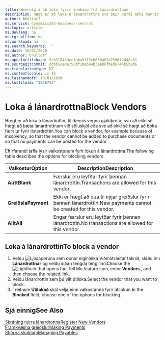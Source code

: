 ```yaml
---
title: Hvernig á að loka fyrir innkaup frá lánardrottnum
description: Hægt er að loka á lánardrottna svo þeir verði ekki teknir með í neinum færslum, eða einfaldlega loka fyrir nýjar greiðslur til þeirra.
author: bholtorf
ms.service: dynamics365-business-central
ms.topic: article
ms.devlang: na
ms.tgt_pltfrm: na
ms.workload: na
ms.search.keywords: ''
ms.date: 10/01/2020
ms.author: bholtorf
ms.openlocfilehash: 9cb31546dcefaba5f15cb630467d759812d48c81
ms.sourcegitcommit: ddbb5cede750df1baba4b3eab8fbed6744b5b9d6
ms.translationtype: HT
ms.contentlocale: is-IS
ms.lasthandoff: 10/01/2020
ms.locfileid: "3916752"
---
```

# <a name="block-vendors"></a><span data-ttu-id="8e019-103">Loka á lánardrottna</span><span class="sxs-lookup"><span data-stu-id="8e019-103">Block Vendors</span></span>
<span data-ttu-id="8e019-104">Hægt er að loka á lánardrottin, til dæmis vegna gjaldþrota, svo að ekki sé hægt að bæta lánardrottnum við söluskjöl eða svo að ekki sé hægt að bóka færslur fyrir lánardrottin.</span><span class="sxs-lookup"><span data-stu-id="8e019-104">You can block a vendor, for example because of insolvency, so that the vendor cannot be added to purchase documents or so that no payments can be posted for the vendor.</span></span>

<span data-ttu-id="8e019-105">Eftirfarandi tafla lýsir valkostunum fyrir lokun á lánardrottna.</span><span class="sxs-lookup"><span data-stu-id="8e019-105">The following table describes the options for blocking vendors.</span></span>  

|<span data-ttu-id="8e019-106">Valkostur</span><span class="sxs-lookup"><span data-stu-id="8e019-106">Option</span></span>|<span data-ttu-id="8e019-107">Description</span><span class="sxs-lookup"><span data-stu-id="8e019-107">Description</span></span>|  
|--------------------|------------|  
|<span data-ttu-id="8e019-108">**Autt**</span><span class="sxs-lookup"><span data-stu-id="8e019-108">**Blank**</span></span>|<span data-ttu-id="8e019-109">Færslur eru leyfðar fyrir þennan lánardrottin.</span><span class="sxs-lookup"><span data-stu-id="8e019-109">Transactions are allowed for this vendor.</span></span>|
|<span data-ttu-id="8e019-110">**Greiðsla**</span><span class="sxs-lookup"><span data-stu-id="8e019-110">**Payment**</span></span>|<span data-ttu-id="8e019-111">Ekki er hægt að búa til nýjar greiðslur fyrir þennan lánardrottin.</span><span class="sxs-lookup"><span data-stu-id="8e019-111">New payments cannot be created for this vendor.</span></span>|  
|<span data-ttu-id="8e019-112">**Allt**</span><span class="sxs-lookup"><span data-stu-id="8e019-112">**All**</span></span>|<span data-ttu-id="8e019-113">Engar færslur eru leyfðar fyrir þennan lánardrottin.</span><span class="sxs-lookup"><span data-stu-id="8e019-113">No transactions are allowed for this vendor.</span></span>|  

## <a name="to-block-a-vendor"></a><span data-ttu-id="8e019-114">Loka á lánardrottin</span><span class="sxs-lookup"><span data-stu-id="8e019-114">To block a vendor</span></span>  
1. <span data-ttu-id="8e019-115">Veldu ![Ljósaperuna sem opnar eiginleika Viðmótsleitar](media/ui-search/search_small.png "Segðu mér hvað þú vilt gera") táknið, sláðu inn **Lánardrottnar** og veldu síðan tengda tengilinn.</span><span class="sxs-lookup"><span data-stu-id="8e019-115">Choose the ![Lightbulb that opens the Tell Me feature](media/ui-search/search_small.png "Tell me what you want to do") icon, enter **Vendors** , and then choose the related link.</span></span>
2. <span data-ttu-id="8e019-116">Veldu lánardrottin sem þú vilt útiloka.</span><span class="sxs-lookup"><span data-stu-id="8e019-116">Select the vendor that you want to block.</span></span>
3. <span data-ttu-id="8e019-117">Í reitnum **Útilokað** skal velja einn valkostanna fyrir útilokun.</span><span class="sxs-lookup"><span data-stu-id="8e019-117">In the **Blocked** field, choose one of the options for blocking.</span></span>

## <a name="see-also"></a><span data-ttu-id="8e019-118">Sjá einnig</span><span class="sxs-lookup"><span data-stu-id="8e019-118">See Also</span></span>  
[<span data-ttu-id="8e019-119">Skráning nýrra lánardrottna</span><span class="sxs-lookup"><span data-stu-id="8e019-119">Register New Vendors</span></span>](purchasing-how-register-new-vendors.md)  
[<span data-ttu-id="8e019-120">Framkvæma greiðslur</span><span class="sxs-lookup"><span data-stu-id="8e019-120">Making Payments</span></span>](payables-make-payments.md)  
[<span data-ttu-id="8e019-121">Stjórna skuldum</span><span class="sxs-lookup"><span data-stu-id="8e019-121">Managing Payables</span></span>](payables-manage-payables.md)
